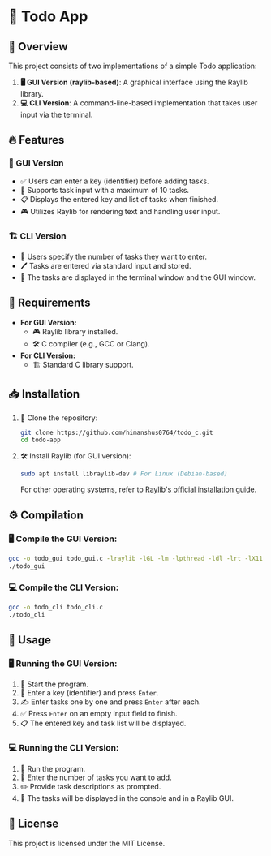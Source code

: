 # 📝 Todo App

## 🌟 Overview
This project consists of two implementations of a simple Todo application:
1. **🖥️ GUI Version (raylib-based)**: A graphical interface using the Raylib library.
2. **💻 CLI Version**: A command-line-based implementation that takes user input via the terminal.

## 🔥 Features
### 🎨 GUI Version
- ✅ Users can enter a key (identifier) before adding tasks.
- 📝 Supports task input with a maximum of 10 tasks.
- 📋 Displays the entered key and list of tasks when finished.
- 🎮 Utilizes Raylib for rendering text and handling user input.

### 🏗️ CLI Version
- 📌 Users specify the number of tasks they want to enter.
- 🖊️ Tasks are entered via standard input and stored.
- 📄 The tasks are displayed in the terminal window and the GUI window.

## 📌 Requirements
- **For GUI Version:**
  - 🎮 Raylib library installed.
  - 🛠️ C compiler (e.g., GCC or Clang).
- **For CLI Version:**
  - 🏗️ Standard C library support.

## 📥 Installation
1. 📂 Clone the repository:
   ```sh
   git clone https://github.com/himanshus0764/todo_c.git
   cd todo-app
   ```
2. 🛠️ Install Raylib (for GUI version):
   ```sh
   sudo apt install libraylib-dev # For Linux (Debian-based)
   ```
   For other operating systems, refer to [Raylib's official installation guide](https://www.raylib.com/).

## ⚙️ Compilation
### 🖥️ Compile the GUI Version:
```sh
gcc -o todo_gui todo_gui.c -lraylib -lGL -lm -lpthread -ldl -lrt -lX11
./todo_gui
```

### 💻 Compile the CLI Version:
```sh
gcc -o todo_cli todo_cli.c
./todo_cli
```

## 🚀 Usage
### 🖥️ Running the GUI Version:
1. 🏁 Start the program.
2. 🔑 Enter a key (identifier) and press `Enter`.
3. ✍️ Enter tasks one by one and press `Enter` after each.
4. ✅ Press `Enter` on an empty input field to finish.
5. 📋 The entered key and task list will be displayed.

### 💻 Running the CLI Version:
1. 🏁 Run the program.
2. 🔢 Enter the number of tasks you want to add.
3. ✏️ Provide task descriptions as prompted.
4. 📄 The tasks will be displayed in the console and in a Raylib GUI.

## 📜 License
This project is licensed under the MIT License.
